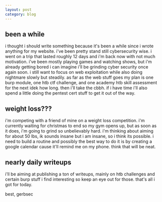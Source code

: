 ```yaml
---
layout: post
category: blog
---
```


## been a while

i thought i should write something because it's been a while since i wrote anything for my website. i've been pretty stand still cybersecurity wise. i went on a trip that lasted roughly 12 days and i'm back now with not much motivation. i've been mostly playing games and watching shows, but i'm already getting bored i can imagine i'll be grinding cyber security once again soon. i still want to focus on web exploitation while also doing nightmare slowly but steadily. as far as the web stuff goes my plan is one burp module, one htb ctf challenge, and one academy htb skill assessment for the next idek how long. then i'll take the cbbh. if i have time i'll also spend a little doing the pentest cert stuff to get it out of the way. 

## weight loss???

i'm competing with a friend of mine on a weight loss competition. i'm currently waiting for christmas to end so my gym opens up, but as soon as it does, i'm going to grind so unbelievably hard. i'm thinking about aiming for about 50 lbs, ik sounds insane but i am insane, so i think its possible.
i need to build a routine and possibly the best way to do it is by creating a google calendar cause it'll remind me on my phone. think that will be neat. 

## nearly daily writeups

i'll be aiming at publishing a ton of writeups, mainly on htb challenges and certain burp stuff i find interesting so keep an eye out for those.
that's all i got for today.

best, gerbsec